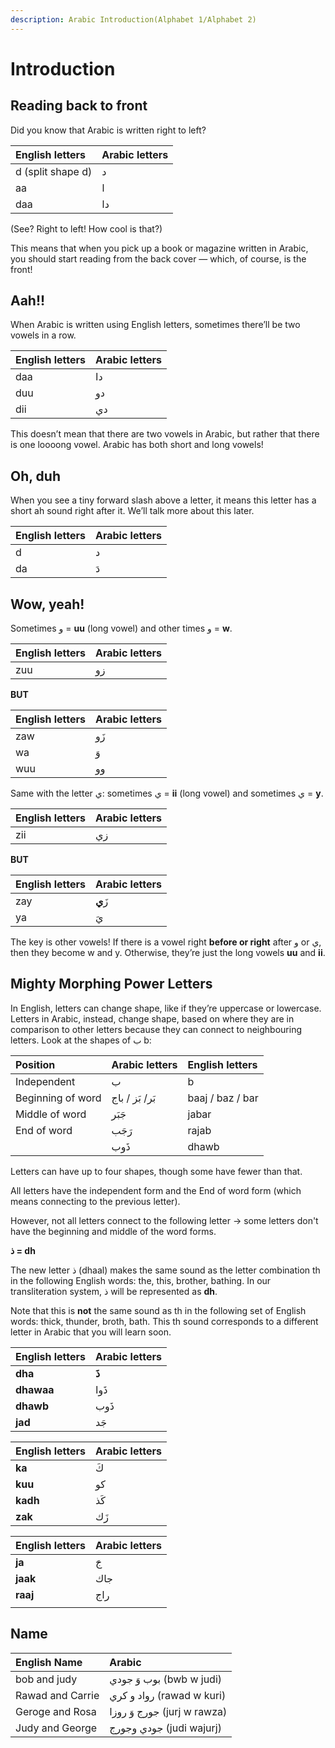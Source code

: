 ```yaml
---
description: Arabic Introduction(Alphabet 1/Alphabet 2)
---
```


# Introduction

## Reading back to front

Did you know that Arabic is written right to left?

| English letters | Arabic letters |
| :--- | :--- |
| d \(split shape d\) | د |
| aa | ا |
| daa | دا |

\(See? Right to left! How cool is that?\)

This means that when you pick up a book or magazine written in Arabic, you should start reading from the back cover — which, of course, is the front!

## Aah!!

When Arabic is written using English letters, sometimes there’ll be two vowels in a row.

| English letters | Arabic letters |
| :--- | :--- |
| daa | دا |
| duu | دو |
| dii | دي |

This doesn’t mean that there are two vowels in Arabic, but rather that there is one loooong vowel. Arabic has both short and long vowels!

## Oh, duh

When you see a tiny forward slash above a letter, it means this letter has a short ah sound right after it. We’ll talk more about this later.

| English letters | Arabic letters |
| :--- | :--- |
| d | د |
| da | دَ |

## Wow, yeah!

Sometimes و = **uu** \(long vowel\) and other times و = **w**.

| English letters | Arabic letters |
| :--- | :--- |
| zuu | زو |

**BUT**

| English letters | Arabic letters |
| :--- | :--- |
| zaw | زَو |
| wa | وَ |
| wuu | وو |

Same with the letter ي: sometimes ي = **ii** \(long vowel\) and sometimes ي = **y**.

| English letters | Arabic letters |
| :--- | :--- |
| zii | زي |

**BUT**

| English letters | Arabic letters |
| :--- | :--- |
| zay | زَ**ي** |
| ya | يَ |

The key is other vowels! If there is a vowel right **before or right** after و or ي, then they become w and y. Otherwise, they’re just the long vowels **uu** and **ii**.

## Mighty Morphing Power Letters

In English, letters can change shape, like if they’re uppercase or lowercase. Letters in Arabic, instead, change shape, based on where they are in comparison to other letters because they can connect to neighbouring letters. Look at the shapes of ب b:

| Position | Arabic letters | English letters |
| :--- | :--- | :--- |
| Independent | ب | b |
| Beginning of word | بَر/ بَز / باج | baaj / baz / bar |
| Middle of word | جَبَر | jabar |
| End of word | رَجَب | rajab |
|  | ذَوب | dhawb |

Letters can have up to four shapes, though some have fewer than that.

All letters have the independent form and the End of word form \(which means connecting to the previous letter\).

However, not all letters connect to the following letter → some letters don't have the beginning and middle of the word forms.

**ذ = dh**

The new letter ذ \(dhaal\) makes the same sound as the letter combination th in the following English words: the, this, brother, bathing. In our transliteration system, ذ will be represented as **dh**.

Note that this is **not** the same sound as th in the following set of English words: thick, thunder, broth, bath. This th sound corresponds to a different letter in Arabic that you will learn soon.

| English letters | Arabic letters |
| :--- | :--- |
| **dha** | **ذَ** |
| **dhawaa** | ذَوا |
| **dhawb** | ذَوب |
| **jad** | جَد |

| English letters | Arabic letters |
| :--- | :--- |
| **ka** | كَ |
| **kuu** | كو |
| **kadh** | كَذ |
| **zak** | زَك |

| English letters | Arabic letters |
| :--- | :--- |
| **ja** | جَ |
| **jaak** | جاك |
| **raaj** | راج |
|  |  |

## Name

| English Name | Arabic |
| :--- | :--- |
| bob and judy | بوب  وَ جودي \(bwb w judi\) |
| Rawad and Carrie | رواد  و كري \(rawad w kuri\) |
| Geroge and Rosa | جورج  وَ روزا \(jurj w rawza\) |
| Judy and George | جودي وجورج \(judi wajurj\) |


